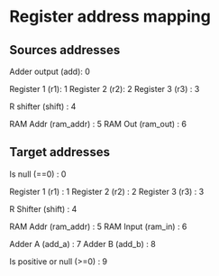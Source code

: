 
# Register address mapping

## Sources addresses

Adder output (add): 0

Register 1 (r1): 1
Register 2 (r2): 2
Register 3 (r3) : 3

R shifter (shift) : 4

RAM Addr (ram\_addr) : 5
RAM Out (ram\_out) : 6

## Target addresses

Is null (==0) : 0

Register 1 (r1) : 1
Register 2 (r2) : 2
Register 3 (r3) : 3

R Shifter (shift) : 4

RAM Addr (ram\_addr) : 5
RAM Input (ram\_in) : 6

Adder A (add\_a) : 7
Adder B (add\_b) : 8

Is positive or null (>=0) : 9
